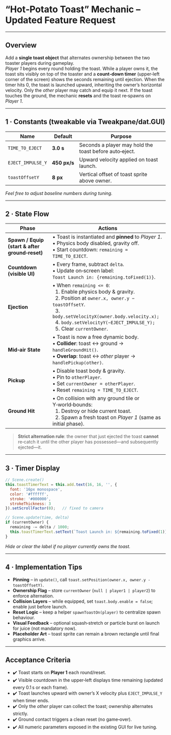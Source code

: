 # “Hot‑Potato Toast” Mechanic – Updated Feature Request

---

## Overview
Add a **single toast object** that alternates ownership between the two toaster players during gameplay.  
*Player 1* begins every round holding the toast. While a player owns it, the toast sits visibly on top of the toaster and a **count‑down timer** (upper‑left corner of the screen) shows the seconds remaining until ejection. When the timer hits 0, the toast is launched upward, inheriting the owner’s horizontal velocity. Only the *other* player may catch and equip it next. If the toast touches the ground, the mechanic **resets** and the toast re‑spawns on *Player 1*.

---

## 1 · Constants (tweakable via Tweakpane/dat.GUI)

| Name | Default | Purpose |
|------|---------|---------|
| `TIME_TO_EJECT` | **3.0 s** | Seconds a player may hold the toast before auto‑eject. |
| `EJECT_IMPULSE_Y` | **450 px/s** | Upward velocity applied on toast launch. |
| `toastOffsetY` | **8 px** | Vertical offset of toast sprite above owner. |

*Feel free to adjust baseline numbers during tuning.*

---

## 2 · State Flow

| Phase | Actions |
|-------|---------|
| **Spawn / Equip (start & after ground‑reset)** | • Toast is instantiated and **pinned** to *Player 1*. <br>• Physics body disabled, gravity off. <br>• Start countdown: `remaining = TIME_TO_EJECT`. |
| **Countdown (visible UI)** | • Every frame, subtract `delta`. <br>• Update on‑screen label: `Toast Launch in: {remaining.toFixed(1)}`. |
| **Ejection** | • When `remaining <= 0`: <br>  1. Enable physics body & gravity. <br>  2. Position at `owner.x, owner.y − toastOffsetY`. <br>  3. `body.setVelocityX(owner.body.velocity.x);` <br>  4. `body.setVelocityY(−EJECT_IMPULSE_Y);` <br>  5. Clear `currentOwner`. |
| **Mid‑air State** | • Toast is now a free dynamic body. <br>• **Collider**: toast ↔ ground → `handleGroundHit()`. <br>• **Overlap**: toast ↔ *other* player → `handlePickup(other)`. |
| **Pickup** | • Disable toast body & gravity. <br>• Pin to `otherPlayer`. <br>• Set `currentOwner = otherPlayer`. <br>• Reset `remaining = TIME_TO_EJECT`. |
| **Ground Hit** | • On collision with any ground tile or Y‑world‑bounds: <br>  1. Destroy or hide current toast. <br>  2. Spawn a fresh toast on *Player 1* (same as initial phase). |

> **Strict alternation rule**: the owner that just ejected the toast **cannot** re‑catch it until the other player has possessed—and subsequently ejected—it.

---

## 3 · Timer Display

```js
// Scene.create()
this.toastTimerText = this.add.text(16, 16, '', {
  font: '16px monospace',
  color: '#ffffff',
  stroke: '#000000',
  strokeThickness: 3
}).setScrollFactor(0);   // fixed to camera
```

```js
// Scene.update(time, delta)
if (currentOwner) {
  remaining -= delta / 1000;
  this.toastTimerText.setText(`Toast Launch in: ${remaining.toFixed(1)} s`);
}
```

*Hide or clear the label if no player currently owns the toast.*

---

## 4 · Implementation Tips

* **Pinning** – in `update()`, call `toast.setPosition(owner.x, owner.y - toastOffsetY)`.  
* **Ownership Flag** – store `currentOwner` (`null | player1 | player2`) to enforce alternation.  
* **Collision Layers** – while equipped, set `toast.body.enable = false`; enable just before launch.  
* **Reset Logic** – keep a helper `spawnToastOn(player)` to centralize spawn behaviour.  
* **Visual Feedback** – optional squash‑stretch or particle burst on launch for juice (not mandatory now).  
* **Placeholder Art** – toast sprite can remain a brown rectangle until final graphics arrive.  

---

## Acceptance Criteria

- ✔️ Toast starts on **Player 1** each round/reset.  
- ✔️ Visible countdown in the upper‑left displays time remaining (updated every 0.1 s or each frame).  
- ✔️ Toast launches upward with owner’s X velocity plus `EJECT_IMPULSE_Y` when timer ends.  
- ✔️ Only the *other* player can collect the toast; ownership alternates strictly.  
- ✔️ Ground contact triggers a clean reset (no game‑over).  
- ✔️ All numeric parameters exposed in the existing GUI for live tuning.  